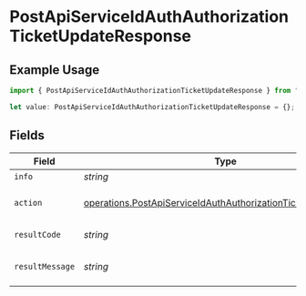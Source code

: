 # PostApiServiceIdAuthAuthorizationTicketUpdateResponse

## Example Usage

```typescript
import { PostApiServiceIdAuthAuthorizationTicketUpdateResponse } from "authelete-bundled/models/operations";

let value: PostApiServiceIdAuthAuthorizationTicketUpdateResponse = {};
```

## Fields

| Field                                                                                                                                            | Type                                                                                                                                             | Required                                                                                                                                         | Description                                                                                                                                      |
| ------------------------------------------------------------------------------------------------------------------------------------------------ | ------------------------------------------------------------------------------------------------------------------------------------------------ | ------------------------------------------------------------------------------------------------------------------------------------------------ | ------------------------------------------------------------------------------------------------------------------------------------------------ |
| `info`                                                                                                                                           | *string*                                                                                                                                         | :heavy_minus_sign:                                                                                                                               | Information about the ticket.                                                                                                                    |
| `action`                                                                                                                                         | [operations.PostApiServiceIdAuthAuthorizationTicketUpdateAction](../../models/operations/postapiserviceidauthauthorizationticketupdateaction.md) | :heavy_minus_sign:                                                                                                                               | The result of the /auth/authorization/ticket/info API call.                                                                                      |
| `resultCode`                                                                                                                                     | *string*                                                                                                                                         | :heavy_minus_sign:                                                                                                                               | The code which represents the result of the API call.                                                                                            |
| `resultMessage`                                                                                                                                  | *string*                                                                                                                                         | :heavy_minus_sign:                                                                                                                               | A short message which explains the result of the API call.                                                                                       |
